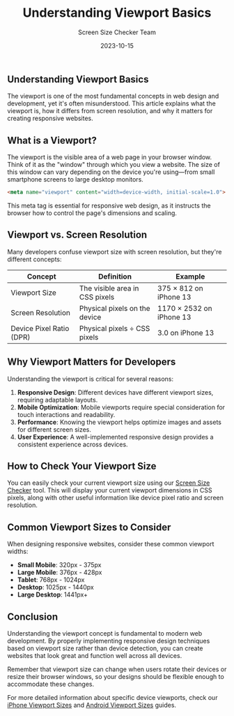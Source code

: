 ﻿---
title: "Understanding Viewport Basics"
description: "Learn what viewport is and why it's crucial for responsive web design"
date: "2023-10-15"
author: "Screen Size Checker Team"
category: "basics"
tags: ["viewport", "responsive-design", "web-development"]
featuredImage: "viewport-basics.jpg"
---

## Understanding Viewport Basics

The viewport is one of the most fundamental concepts in web design and development, yet it's often misunderstood. This article explains what the viewport is, how it differs from screen resolution, and why it matters for creating responsive websites.

## What is a Viewport?

The viewport is the visible area of a web page in your browser window. Think of it as the "window" through which you view a website. The size of this window can vary depending on the device you're using—from small smartphone screens to large desktop monitors.

```html
<meta name="viewport" content="width=device-width, initial-scale=1.0">
```

This meta tag is essential for responsive web design, as it instructs the browser how to control the page's dimensions and scaling.

## Viewport vs. Screen Resolution

Many developers confuse viewport size with screen resolution, but they're different concepts:

| Concept | Definition | Example |
|---------|------------|---------|
| Viewport Size | The visible area in CSS pixels | 375 × 812 on iPhone 13 |
| Screen Resolution | Physical pixels on the device | 1170 × 2532 on iPhone 13 |
| Device Pixel Ratio (DPR) | Physical pixels ÷ CSS pixels | 3.0 on iPhone 13 |

## Why Viewport Matters for Developers

Understanding the viewport is critical for several reasons:

1. **Responsive Design**: Different devices have different viewport sizes, requiring adaptable layouts.
2. **Mobile Optimization**: Mobile viewports require special consideration for touch interactions and readability.
3. **Performance**: Knowing the viewport helps optimize images and assets for different screen sizes.
4. **User Experience**: A well-implemented responsive design provides a consistent experience across devices.

## How to Check Your Viewport Size

You can easily check your current viewport size using our [Screen Size Checker](/en/index.html) tool. This will display your current viewport dimensions in CSS pixels, along with other useful information like device pixel ratio and screen resolution.

## Common Viewport Sizes to Consider

When designing responsive websites, consider these common viewport widths:

- **Small Mobile**: 320px - 375px
- **Large Mobile**: 376px - 428px
- **Tablet**: 768px - 1024px
- **Desktop**: 1025px - 1440px
- **Large Desktop**: 1441px+

## Conclusion

Understanding the viewport concept is fundamental to modern web development. By properly implementing responsive design techniques based on viewport size rather than device detection, you can create websites that look great and function well across all devices.

Remember that viewport size can change when users rotate their devices or resize their browser windows, so your designs should be flexible enough to accommodate these changes.

For more detailed information about specific device viewports, check our [iPhone Viewport Sizes](/devices/iphone-viewport-sizes.html) and [Android Viewport Sizes](/devices/android-viewport-sizes.html) guides. 
